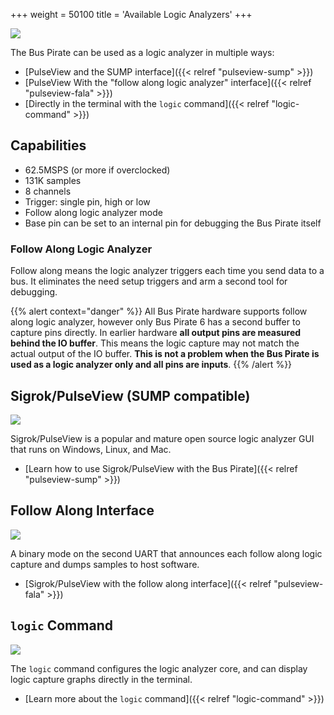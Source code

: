 +++
weight = 50100
title = 'Available Logic Analyzers'
+++

![](/images/docs/fw/logic-system.png)

The Bus Pirate can be used as a logic analyzer in multiple ways:
- [PulseView and the SUMP interface]({{< relref "pulseview-sump" >}})
- [PulseView With the "follow along logic analyzer" interface]({{< relref "pulseview-fala" >}})
- [Directly in the terminal with the ```logic``` command]({{< relref "logic-command" >}})

## Capabilities

- 62.5MSPS (or more if overclocked)
- 131K samples
- 8 channels
- Trigger: single pin, high or low
- Follow along logic analyzer mode
- Base pin can be set to an internal pin for debugging the Bus Pirate itself

### Follow Along Logic Analyzer

Follow along means the logic analyzer triggers each time you send data to a bus. It eliminates the need setup triggers and arm a second tool for debugging. 

{{% alert context="danger" %}}
All Bus Pirate hardware supports follow along logic analyzer, however only Bus Pirate 6 has a second buffer to capture pins directly. In earlier hardware **all output pins are measured behind the IO buffer**. This means the logic capture may not match the actual output of the IO buffer. **This is not a problem when the Bus Pirate is used as a logic analyzer only and all pins are inputs**.
{{% /alert %}}

## Sigrok/PulseView (SUMP compatible)

![](/images/docs/fw/sigrok-capture.png)

Sigrok/PulseView is a popular and mature open source logic analyzer GUI that runs on Windows, Linux, and Mac. 
- [Learn how to use Sigrok/PulseView with the Bus Pirate]({{< relref "pulseview-sump" >}})

## Follow Along Interface

![](/images/docs/fw/fala1.png)

A binary mode on the second UART that announces each follow along logic capture and dumps samples to host software.
- [Sigrok/PulseView with the follow along interface]({{< relref "pulseview-fala" >}})

## ```logic``` Command

![](/images/docs/fw/logic-command-nav.png)

The ```logic``` command configures the logic analyzer core, and can display logic capture graphs directly in the terminal.
- [Learn more about the ```logic``` command]({{< relref "logic-command" >}})
